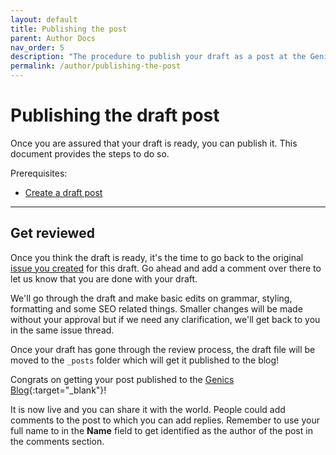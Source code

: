 ```yaml
---
layout: default
title: Publishing the post
parent: Author Docs
nav_order: 5
description: "The procedure to publish your draft as a post at the Genics Blog."
permalink: /author/publishing-the-post
---
```


# Publishing the draft post

Once you are assured that your draft is ready, you can publish it. This document provides the steps to do so.

Prerequisites:

- [Create a draft post](/author/writing-the-article)

---

## Get reviewed

Once you think the draft is ready, it's the time to go back to the original [issue you created](/author/create-a-submission-request#send-an-article-submission-request) for this draft. Go ahead and add a comment over there to let us know that you are done with your draft.

We'll go through the draft and make basic edits on grammar, styling, formatting and some SEO related things. Smaller changes will be made without your approval but if we need any clarification, we'll get back to you in the same issue thread.

Once your draft has gone through the review process, the draft file will be moved to the `_posts` folder which will get it published to the blog!

Congrats on getting your post published to the [Genics Blog](https://genicsblog.com){:target="_blank"}!

It is now live and you can share it with the world. People could add comments to the post to which you can add replies. Remember to use your full name to in the **Name** field to get identified as the author of the post in the comments section.
